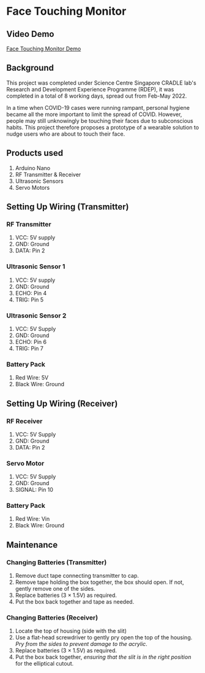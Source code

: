# Face Touching Monitor

## Video Demo
[Face Touching Monitor Demo](https://drive.google.com/file/d/1w5yBVgI8V5LmS3UyNFrMT8TmZ0G51bC_/view?usp=drive_link)

## Background
This project was completed under Science Centre Singapore CRADLE lab's Research and Development Experience Programme (RDEP), it was completed in a total of 8 working days, spread out from Feb-May 2022.

In a time when COVID-19 cases were running rampant, personal hygiene became all the more important to limit the spread of COVID. However, people may still unknowingly be touching their faces due to subconscious habits. This project therefore proposes a prototype of a wearable solution to nudge users who are about to touch their face.

## Products used
1. Arduino Nano
2. RF Transmitter & Receiver
3. Ultrasonic Sensors
4. Servo Motors

## Setting Up Wiring (Transmitter)
### RF Transmitter
1. VCC: 5V supply
2. GND: Ground
3. DATA: Pin 2

### Ultrasonic Sensor 1
1. VCC: 5V supply
2. GND: Ground
3. ECHO: Pin 4
4. TRIG: Pin 5

### Ultrasonic Sensor 2
1. VCC: 5V Supply
2. GND: Ground
3. ECHO: Pin 6
4. TRIG: Pin 7

### Battery Pack
1. Red Wire: 5V
2. Black Wire: Ground

## Setting Up Wiring (Receiver)
### RF Receiver
1. VCC: 5V Supply
2. GND: Ground
3. DATA: Pin 2

### Servo Motor
1. VCC: 5V Supply
2. GND: Ground
3. SIGNAL: Pin 10

### Battery Pack
1. Red Wire: Vin
2. Black Wire: Ground


## Maintenance
### Changing Batteries (Transmitter)
1. Remove duct tape connecting transmitter to cap.
2. Remove tape holding the box together, the box should open. If not, gently remove one of the sides.
3. Replace batteries (3 × 1.5V) as required.
4. Put the box back together and tape as needed.

### Changing Batteries (Receiver)
1. Locate the top of housing (side with the slit)
2. Use a flat-head screwdriver to gently pry open the top of the housing. *Pry from the sides to prevent damage to the acrylic*.
3. Replace batteries (3 × 1.5V) as required.
4. Put the box back together, *ensuring that the slit is in the right position* for the elliptical cutout.